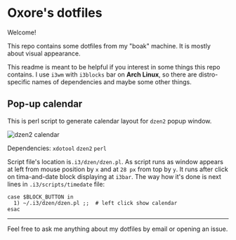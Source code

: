 # Oxore's dotfiles

Welcome!

This repo contains some dotfiles from my "boak" machine. It is mostly about visual appearance.

This readme is meant to be helpful if you interest in some things this repo contains. I use `i3wm` with `i3blocks` bar on **Arch Linux**, so there are distro-specific names of dependencies and maybe some other things.




## Pop-up calendar

This is perl script to generate calendar layout for `dzen2` popup window.

![dzen2 calendar](http://i.imgur.com/LzdHbT3.png "dzen2 calendar")

Dependencies:
`xdotool`
`dzen2`
`perl`

Script file's location is`.i3/dzen/dzen.pl`. As script runs as window appears at left from mouse position by `x` and at `28 px` from top by `y`. It runs after click on tima-and-date block displaying at `i3bar`. The way how it's done is next lines in `.i3/scripts/timedate` file:

```
case $BLOCK_BUTTON in                                                           
  1) ~/.i3/dzen/dzen.pl ;;  # left click show calendar                          
esac
```

___

Feel free to ask me anything about my dotfiles by email or opening an issue.
